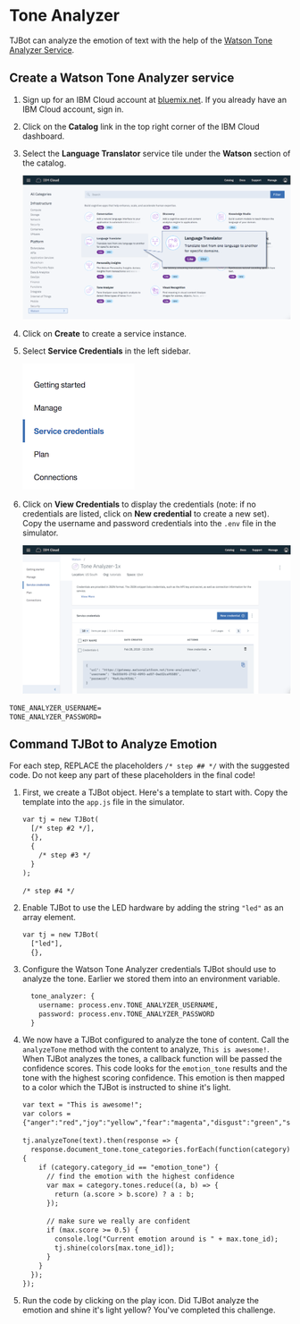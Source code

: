 # Tone Analyzer

TJBot can analyze the emotion of text with the help of the [Watson Tone Analyzer Service](https://ibm.biz/catalog-tone-analyzer).

## Create a Watson Tone Analyzer service

1. Sign up for an IBM Cloud account at [bluemix.net](https://bluemix.net). If you already have an IBM Cloud account, sign in.

2. Click on the __Catalog__ link in the top right corner of the IBM Cloud dashboard.

3. Select the __Language Translator__ service tile under the __Watson__ section of the catalog.

	![](assets/catalog-lt.png)

4. Click on __Create__ to create a service instance.
5. Select __Service Credentials__ in the left sidebar.

	![](assets/sidebar-lt.png)

6. Click on __View Credentials__ to display the credentials (note: if no credentials are listed, click on __New credential__ to create a new set). Copy the username and password credentials into the `.env` file in the simulator.

	![](assets/servicecredentials-ta.png)

```
TONE_ANALYZER_USERNAME=
TONE_ANALYZER_PASSWORD=
```

## Command TJBot to Analyze Emotion

For each step, REPLACE the placeholders `/* step ## */` with the suggested code. Do not keep any part of these placeholders in the final code!

1. First, we create a TJBot object. Here's a template to start with. Copy the template into the `app.js` file in the simulator.

	```
	var tj = new TJBot(
	  [/* step #2 */],
	  {},
	  {
	    /* step #3 */
	  }
	);

	/* step #4 */
	```

2. Enable TJBot to use the LED hardware by adding the string `"led"` as an array element.

	```
	var tj = new TJBot(
	  ["led"],
	  {},
	```

3. Configure the Watson Tone Analyzer credentials TJBot should use to analyze the tone. Earlier we stored them into an environment variable.

	```
	  tone_analyzer: {
	    username: process.env.TONE_ANALYZER_USERNAME,
	    password: process.env.TONE_ANALYZER_PASSWORD
	  }
	```

4. We now have a TJBot configured to analyze the tone of content. Call the `analyzeTone` method with the content to analyze, `This is awesome!`. When TJBot analyzes the tones, a callback function will be passed the confidence scores. This code looks for the `emotion_tone` results and the tone with the highest scoring confidence. This emotion is then mapped to a color which the TJBot is instructed to shine it's light.

	```
	var text = "This is awesome!";
	var colors = {"anger":"red","joy":"yellow","fear":"magenta","disgust":"green","sadness":"blue"};

	tj.analyzeTone(text).then(response => {
      response.document_tone.tone_categories.forEach(function(category) {
	    if (category.category_id == "emotion_tone") {
	      // find the emotion with the highest confidence
	      var max = category.tones.reduce((a, b) => {
	        return (a.score > b.score) ? a : b;
	      });

	      // make sure we really are confident
	      if (max.score >= 0.5) {
	        console.log("Current emotion around is " + max.tone_id);
	        tj.shine(colors[max.tone_id]);
	      }
	    }
	  });
	});	
	```

5. Run the code by clicking on the play icon. Did TJBot analyze the emotion and shine it's light yellow? You've completed this challenge.
